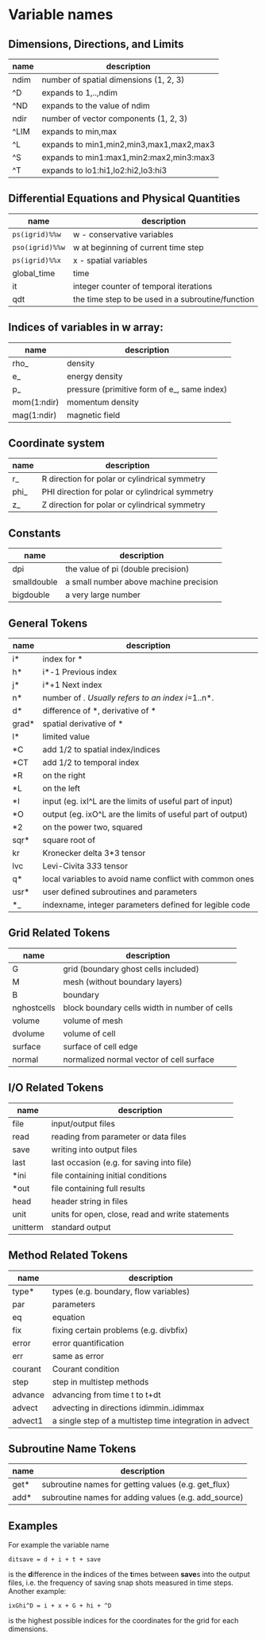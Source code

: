 # Variable names

## Dimensions, Directions, and Limits

name | description
---|---
ndim	| number of spatial dimensions (1, 2, 3)
^D	| expands to 1,..,ndim
^ND	| expands to the value of ndim
ndir	| number of vector components (1, 2, 3)
^LIM	| expands to min,max
^L	| expands to min1,min2,min3,max1,max2,max3
^S	| expands to min1:max1,min2:max2,min3:max3
^T  | expands to lo1:hi1,lo2:hi2,lo3:hi3

## Differential Equations and Physical Quantities

name | description
---|---
`ps(igrid)%%w`    |	w - conservative variables
`pso(igrid)%%w` |	w at beginning of current time step
`ps(igrid)%%x`    |	x - spatial variables
global_time	| time
it | integer counter of temporal iterations
qdt | the time step to be used in a subroutine/function

## Indices of variables in w array:

name | description
---|---
rho_	| density
e_ | energy density
p_ | pressure (primitive form of e_, same index)
mom(1:ndir) | momentum density
mag(1:ndir)	| magnetic field

## Coordinate system

name | description
---|---
r_	| R   direction for polar or cylindrical symmetry
phi_    | PHI direction for polar or cylindrical symmetry
z_      | Z   direction for polar or cylindrical symmetry

## Constants

name | description
---|---
dpi         | the value of pi (double precision)
smalldouble | a small number above machine precision
bigdouble   | a very large number

## General Tokens

name | description
---|---
i*	| index for *
h*	| i*-1  Previous index
j*	| i*+1  Next index
n*	| number of *. Usually refers to an index i*=1..n*.
d*	| difference of *, derivative of *
grad*   | spatial derivative of *
l*	| limited value
*C	| add 1/2 to spatial index/indices
*CT	| add 1/2 to temporal index
*R	| on the right
*L	| on the left
*I	| input  (eg. ixI^L are the limits of useful part of input)
*O	| output (eg. ixO^L are the limits of useful part of output)
*2	| on the power two, squared
sqr*	| square root of
kr	| Kronecker delta 3*3 tensor
lvc	| Levi-Civita 3*3*3 tensor
q*	| local variables to avoid name conflict with common ones
usr*    | user defined subroutines and parameters
*_	| indexname, integer parameters defined for legible code

## Grid Related Tokens

name | description
---|---
G	| grid (boundary ghost cells included)
M	| mesh (without boundary layers)
B	| boundary
nghostcells | block boundary cells width in number of cells
volume	| volume of mesh
dvolume	| volume of cell
surface	| surface of cell edge
normal	| normalized normal vector of cell surface 

## I/O Related Tokens

name | description
---|---
file	| input/output files
read    | reading from parameter or data files
save	| writing into output files
last	| last occasion (e.g. for saving into file)
*ini	| file containing initial conditions
*out	| file containing full results
head	| header string in files
unit	| units for open, close, read and write statements
unitterm| standard output

## Method Related Tokens

name | description
---|---
type*	| types (e.g. boundary, flow variables)
par	| parameters
eq	| equation
fix	| fixing certain problems (e.g. divbfix)
error	| error quantification
err	| same as error
courant	| Courant condition
step	| step in multistep methods
advance | advancing from time t to t+dt
advect  | advecting in directions idimmin..idimmax
advect1 | a single step of a multistep time integration in advect

## Subroutine Name Tokens

name | description
---|---
get*	| subroutine names for getting values (e.g. get_flux)
add*	| subroutine names for adding values  (e.g. add_source)

## Examples

For example the variable name

    ditsave = d + i + t + save

is the **d**ifference in the **i**ndices of the **t**imes between **save**s
into the output files, i.e. the frequency of saving snap shots measured in
time steps. Another example:

    ixGhi^D = i + x + G + hi + ^D

is the highest possible indices for the coordinates for the grid for each
dimensions.
